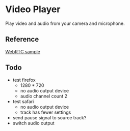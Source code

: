 # Video Player

Play video and audio from your camera and microphone.


## Reference

[WebRTC sample](https://github.com/webrtc/samples/blob/gh-pages/src/content/devices/input-output/js/main.js)


## Todo

- test firefox
    - 1280 * 720
    - no audio output device
    - audio channel count 2
- test safari
    - no audio output device
    - track has fewer settings
- send pause signal to source track?
- switch audio output
